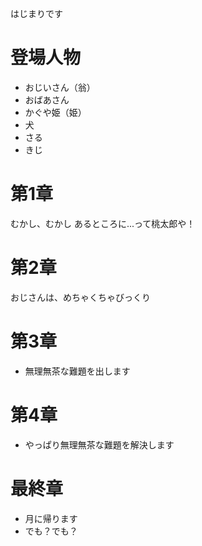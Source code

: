 はじまりです

# 登場人物

* おじいさん（翁）
* おばあさん
* かぐや姫（姫）
* 犬
* さる
* きじ

# 第1章

むかし、むかし
あるところに...って桃太郎や！

# 第2章

おじさんは、めちゃくちゃびっくり

# 第3章

* 無理無茶な難題を出します

# 第4章

* やっぱり無理無茶な難題を解決します

# 最終章

* 月に帰ります
* でも？でも？
